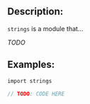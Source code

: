 ## Description:

`strings` is a module that...

*TODO*

## Examples:

```v
import strings

// TODO: CODE HERE

```
